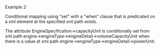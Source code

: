 Example 2:

Conditional mapping using "set" with a "when" clause that is predicated on a xml element at the specified xml path exists.

The attribute EngineSpecification->capacityUnit is conditionally set from xml path engine->engineType->engineDetail->volumeCapacityUnit when there is a value at xml path engine->engineType->engineDetail->powerUnit.